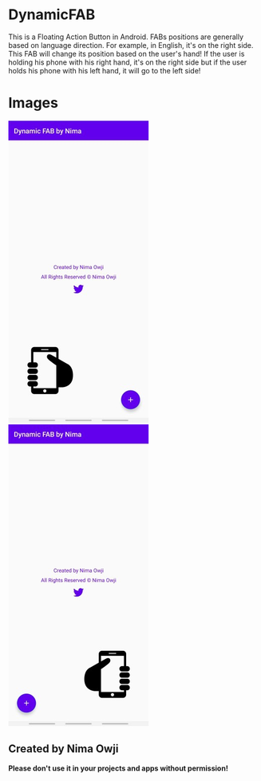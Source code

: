 # DynamicFAB
This is a Floating Action Button in Android. FABs positions are generally based on language direction. For example, in English, it's on the right side. This FAB will change its position based on the user's hand! If the user is holding his phone with his right hand, it's on the right side but if the user holds his phone with his left hand, it will go to the left side!

# Images
![Right Hand - Screenshot](https://github.com/nimaowji/DynamicFAB/blob/main/Images/s1.jpg)
![Left Hand - Screenshot](https://github.com/nimaowji/DynamicFAB/blob/main/Images/s2.jpg)

## Created by Nima Owji
**Please don't use it in your projects and apps without permission!**

